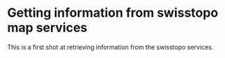 # Getting information from swisstopo map services

This is a first shot at retrieving information from the swisstopo services.
